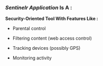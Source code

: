 ### *Sentinelr Application* Is A :  

**Security-Oriented Tool With Features Like :**  

* Parental control  

* Filtering content (web access control)  

* Tracking devices (possibly GPS)  

* Monitoring activity  